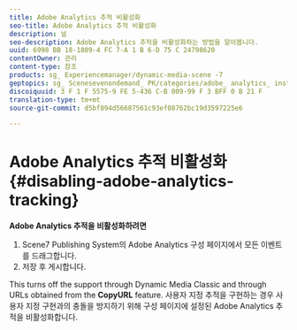 ```yaml
---
title: Adobe Analytics 추적 비활성화
seo-title: Adobe Analytics 추적 비활성화
description: 널
seo-description: Adobe Analytics 추적을 비활성화하는 방법을 알아봅니다.
uuid: 6998 BB 18-1809-4 FC 7-A 1 B 6-D 75 C 24798620
contentOwner: 관리
content-type: 참조
products: sg_ Experiencemanager/dynamic-media-scene -7
geptopics: sg_ Scenesevenondemand_ PK/categories/adobe_ analytics_ instrumentation_ kit
discoiquuid: 3 F 1 F 5575-9 FE 5-436 C-B 009-99 F 3 BFF 0 B 21 F
translation-type: tm+mt
source-git-commit: d5bf894d56687561c93ef08762bc19d3597225e6

---
```



# Adobe Analytics 추적 비활성화{#disabling-adobe-analytics-tracking}

**Adobe Analytics 추적을 비활성화하려면**

1. Scene7 Publishing System의 Adobe Analytics 구성 페이지에서 모든 이벤트를 드래그합니다.
1. 저장 후 게시합니다.

This turns off the support through Dynamic Media Classic and through URLs obtained from the **CopyURL** feature. 사용자 지정 추적을 구현하는 경우 사용자 지정 구현과의 충돌을 방지하기 위해 구성 페이지에 설정된 Adobe Analytics 추적을 비활성화합니다.

